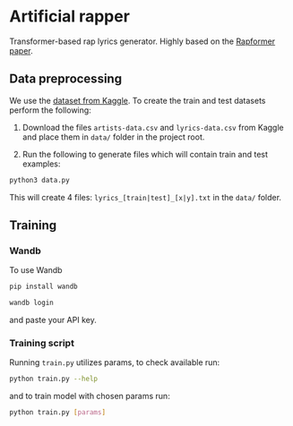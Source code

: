 # Artificial rapper

Transformer-based rap lyrics generator. Highly based on the [Rapformer paper](https://arxiv.org/abs/2004.03965).

## Data preprocessing

We use the [dataset from Kaggle](https://www.kaggle.com/datasets/neisse/scrapped-lyrics-from-6-genres). To create the train and test datasets perform the following:

1. Download the files `artists-data.csv` and `lyrics-data.csv` from Kaggle and place them in `data/` folder in the project root.

2. Run the following to generate files which will contain train and test examples:
```bash
python3 data.py
```
This will create 4 files: `lyrics_[train|test]_[x|y].txt` in the `data/` folder.

## Training

### Wandb
To use Wandb
```bash
pip install wandb

wandb login
```
and paste your API key.

### Training script
Running `train.py` utilizes params, to check available run: 
```bash
python train.py --help
```

and to train model with chosen params run:
```bash
python train.py [params]
```